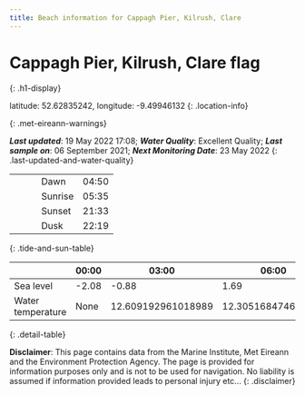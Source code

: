 ```yaml
---
title: Beach information for Cappagh Pier, Kilrush, Clare
---
```

# Cappagh Pier, Kilrush, Clare <span class="material-icons blue-flag" alt="This a Blue Flag beach">flag</span>
{: .h1-display}

latitude: 52.62835242, longitude: -9.49946132
{: .location-info}


{: .met-eireann-warnings}

___Last updated___: 19 May 2022 17:08; ___Water Quality___: Excellent Quality;
___Last sample on___: 06 September 2021; ___Next Monitoring Date___: 23 May 2022
{: .last-updated-and-water-quality}

|   |   |   |   |   |
|---|---|---|---|---|
|   |   |   | Dawn  | 04:50 |
|   |   |   | Sunrise  | 05:35 |
|   |   |   | Sunset  | 21:33 |
|   |   |   | Dusk  | 22:19 |
{: .tide-and-sun-table}

<div></div>

| | 00:00 | 03:00 | 06:00 | 09:00 | 12:00 | 15:00 | 18:00 | 21:00 |
|---|---|---|---|---|---|---|---|---|
| Sea level | -2.08 | -0.88 | 1.69 | 0.87| -1.7 | -0.94 | 1.66 | 1.24 |
| Water temperature | None | 12.609192961018989 | 12.305168474685829 | 12.492400660611757 | 12.920533280229368 | 13.205132812043146 | 13.388382989901002 | 13.338078095974197 |
{: .detail-table}

__Disclaimer__: This page contains data from the Marine Institute,
Met Eireann and the Environment Protection Agency. The page is provided for
information purposes only and is not to be used for navigation. No liability
is assumed if information provided leads to personal injury etc...
{: .disclaimer}
